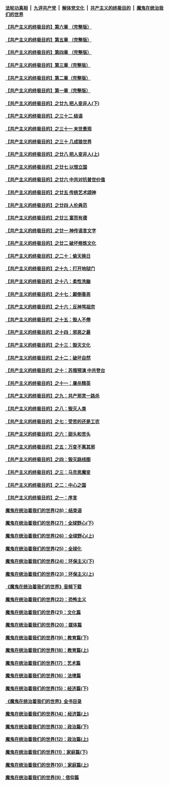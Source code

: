 ####  [法轮功真相](../../../../basic/blob/master/README.md?t=06181002) &nbsp;|&nbsp; [九评共产党](../../../../9ping.md/blob/master/README.md?t=06181002) &nbsp;|&nbsp; [解体党文化](../../../../jtdwh.md/blob/master/README.md?t=06181002)  &nbsp;|&nbsp; [共产主义的终极目的](../../../../gczydzjmd.md/blob/master/README.md?t=06181002) &nbsp;|&nbsp; [魔鬼在统治我们的世界](../../../../mgztzwmdsj.md/blob/master/README.md?t=06181002) 

#### [【共产主义的终极目的】第六章 （完整版）](../pages/nsc422/n11428913.md?t=06181002) 

#### [【共产主义的终极目的】第五章 （完整版）](../pages/nsc422/n11428912.md?t=06181002) 

#### [【共产主义的终极目的】第四章 （完整版）](../pages/nsc422/n11428907.md?t=06181002) 

#### [【共产主义的终极目的】第三章（完整版）](../pages/nsc422/n11428848.md?t=06181002) 

#### [【共产主义的终极目的】第二章（完整版）](../pages/nsc422/n11428831.md?t=06181002) 

#### [【共产主义的终极目的】第一章（完整版）](../pages/nsc422/n11417651.md?t=06181002) 

#### [【共产主义的终极目的】之廿九 把人变非人(下)](../pages/nsc422/n11344140.md?t=06181002) 

#### [【共产主义的终极目的】之三十二 结语](../pages/nsc422/n11360535.md?t=06181002) 

#### [【共产主义的终极目的】之三十一 末世景观](../pages/nsc422/n11351129.md?t=06181002) 

#### [【共产主义的终极目的】之三十 几成狼世界](../pages/nsc422/n11348280.md?t=06181002) 

#### [【共产主义的终极目的】之廿八 把人变非人(上)](../pages/nsc422/n11340492.md?t=06181002) 

#### [【共产主义的终极目的】之廿七 以恨立国](../pages/nsc422/n11336944.md?t=06181002) 

#### [【共产主义的终极目的】之廿六 中共对抗普世价值](../pages/nsc422/n11324785.md?t=06181002) 

#### [【共产主义的终极目的】之廿五 传统艺术颂神](../pages/nsc422/n11296396.md?t=06181002) 

#### [【共产主义的终极目的】之廿四 人伦典范](../pages/nsc422/n11296397.md?t=06181002) 

#### [【共产主义的终极目的】之廿三 富而有德](../pages/nsc422/n11283598.md?t=06181002) 

#### [【共产主义的终极目的】之廿一 神传语言文字](../pages/nsc422/n11263265.md?t=06181002) 

#### [【共产主义的终极目的】之廿二 破坏修炼文化](../pages/nsc422/n11245728.md?t=06181002) 

#### [【共产主义的终极目的】之二十：偷天换日](../pages/nsc422/n11238846.md?t=06181002) 

#### [【共产主义的终极目的】之十九：打开地狱门](../pages/nsc422/n11206376.md?t=06181002) 

#### [【共产主义的终极目的】之十八：柔性洗脑](../pages/nsc422/n11199994.md?t=06181002) 

#### [【共产主义的终极目的】之十七：颠倒善恶](../pages/nsc422/n11179782.md?t=06181002) 

#### [【共产主义的终极目的】之十六：反神骂祖宗](../pages/nsc422/n11166798.md?t=06181002) 

#### [【共产主义的终极目的】之十五：毁人不倦](../pages/nsc422/n11166792.md?t=06181002) 

#### [【共产主义的终极目的】之十四：邪恶之最](../pages/nsc422/n11150249.md?t=06181002) 

#### [【共产主义的终极目的】之十三：毁灭文化](../pages/nsc422/n11135227.md?t=06181002) 

#### [【共产主义的终极目的】之十二：破坏自然](../pages/nsc422/n11135214.md?t=06181002) 

#### [【共产主义的终极目的】之十：苏俄预演 中共登台](../pages/nsc422/n11118424.md?t=06181002) 

#### [【共产主义的终极目的】之十一：屠杀精英](../pages/nsc422/n11118442.md?t=06181002) 

#### [【共产主义的终极目的】之九：共产邪灵一路杀](../pages/nsc422/n11114139.md?t=06181002) 

#### [【共产主义的终极目的】之八：毁灭人类](../pages/nsc422/n11108503.md?t=06181002) 

#### [【共产主义的终极目的】之七：受苦的还是工农](../pages/nsc422/n11101809.md?t=06181002) 

#### [【共产主义的终极目的】之六：甜头和苦头](../pages/nsc422/n11096971.md?t=06181002) 

#### [【共产主义的终极目的】之五：万变不离其邪](../pages/nsc422/n11091285.md?t=06181002) 

#### [【共产主义的终极目的】之四：毁灭路线图](../pages/nsc422/n11086284.md?t=06181002) 

#### [【共产主义的终极目的】之三：马克思魔变](../pages/nsc422/n11061941.md?t=06181002) 

#### [【共产主义的终极目的】之二：中心之国](../pages/nsc422/n11047728.md?t=06181002) 

#### [【共产主义的终极目的】之一：序言](../pages/nsc422/n11086077.md?t=06181002) 

#### [魔鬼在统治着我们的世界(28)：结束语](../pages/nsc422/n10936246.md?t=06181002) 

#### [魔鬼在统治着我们的世界(27)：全球野心(下)](../pages/nsc422/n10928319.md?t=06181002) 

#### [魔鬼在统治着我们的世界(26)：全球野心(上)](../pages/nsc422/n10900318.md?t=06181002) 

#### [魔鬼在统治着我们的世界(25)：全球化](../pages/nsc422/n10788205.md?t=06181002) 

#### [魔鬼在统治着我们的世界(24)：环保主义(下)](../pages/nsc422/n10695307.md?t=06181002) 

#### [魔鬼在统治着我们的世界(23)：环保主义(上)](../pages/nsc422/n10688613.md?t=06181002) 

#### [《魔鬼在统治着我们的世界》音频下载](../pages/nsc422/n10635553.md?t=06181002) 

#### [魔鬼在统治着我们的世界(22)：恐怖主义](../pages/nsc422/n10614727.md?t=06181002) 

#### [魔鬼在统治着我们的世界(21)：文化篇](../pages/nsc422/n10597706.md?t=06181002) 

#### [魔鬼在统治着我们的世界(20)：媒体篇](../pages/nsc422/n10586579.md?t=06181002) 

#### [魔鬼在统治着我们的世界(19)：教育篇(下)](../pages/nsc422/n10564808.md?t=06181002) 

#### [魔鬼在统治着我们的世界(18)：教育篇(上)](../pages/nsc422/n10526970.md?t=06181002) 

#### [魔鬼在统治着我们的世界(17)：艺术篇](../pages/nsc422/n10499093.md?t=06181002) 

#### [魔鬼在统治着我们的世界(16)：法律篇](../pages/nsc422/n10485969.md?t=06181002) 

#### [魔鬼在统治着我们的世界(15)：经济篇(下)](../pages/nsc422/n10469975.md?t=06181002) 

#### [《魔鬼在统治着我们的世界》全书目录](../pages/nsc422/n10464261.md?t=06181002) 

#### [魔鬼在统治着我们的世界(14)：经济篇(上)](../pages/nsc422/n10457370.md?t=06181002) 

#### [魔鬼在统治着我们的世界(13)：政治篇(下)](../pages/nsc422/n10448270.md?t=06181002) 

#### [魔鬼在统治着我们的世界(12)：政治篇(上)](../pages/nsc422/n10444576.md?t=06181002) 

#### [魔鬼在统治着我们的世界(11)：家庭篇(下)](../pages/nsc422/n10440961.md?t=06181002) 

#### [魔鬼在统治着我们的世界(10)：家庭篇(上)](../pages/nsc422/n10435448.md?t=06181002) 

#### [魔鬼在统治着我们的世界(9)：信仰篇](../pages/nsc422/n10432159.md?t=06181002) 

